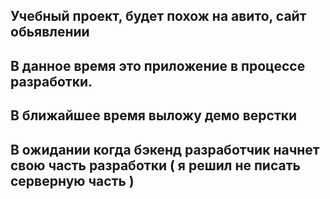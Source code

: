 ## Учебный проект, будет похож на авито, сайт обьявлении
## В данное время это приложение в процессе разработки. 
## В ближайшее время выложу демо верстки
## В ожидании когда бэкенд разработчик начнет свою часть разработки ( я решил не писать серверную часть )

